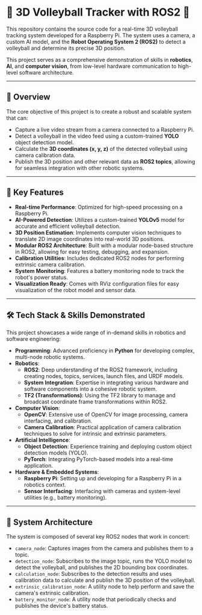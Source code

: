 # 🏐 3D Volleyball Tracker with ROS2 🤖

This repository contains the source code for a real-time 3D volleyball tracking system developed for a Raspberry Pi. The system uses a camera, a custom AI model, and the **Robot Operating System 2 (ROS2)** to detect a volleyball and determine its precise 3D position.

This project serves as a comprehensive demonstration of skills in **robotics**, **AI**, and **computer vision**, from low-level hardware communication to high-level software architecture.

---

## 🌟 Overview

The core objective of this project is to create a robust and scalable system that can:

-   Capture a live video stream from a camera connected to a Raspberry Pi.
-   Detect a volleyball in the video feed using a custom-trained **YOLO** object detection model.
-   Calculate the **3D coordinates (x, y, z)** of the detected volleyball using camera calibration data.
-   Publish the 3D position and other relevant data as **ROS2 topics**, allowing for seamless integration with other robotic systems.

---

## 🚀 Key Features

-   **Real-time Performance**: Optimized for high-speed processing on a Raspberry Pi.
-   **AI-Powered Detection**: Utilizes a custom-trained **YOLOv5** model for accurate and efficient volleyball detection.
-   **3D Position Estimation**: Implements computer vision techniques to translate 2D image coordinates into real-world 3D positions.
-   **Modular ROS2 Architecture**: Built with a modular node-based structure in ROS2, allowing for easy testing, debugging, and expansion.
-   **Calibration Utilities**: Includes dedicated ROS2 nodes for performing extrinsic camera calibration.
-   **System Monitoring**: Features a battery monitoring node to track the robot's power status.
-   **Visualization Ready**: Comes with RViz configuration files for easy visualization of the robot model and sensor data.

---

## 🛠️ Tech Stack & Skills Demonstrated

This project showcases a wide range of in-demand skills in robotics and software engineering:

-   **Programming**: Advanced proficiency in **Python** for developing complex, multi-node robotic systems.
-   **Robotics**:
    -   **ROS2**: Deep understanding of the ROS2 framework, including creating nodes, topics, services, launch files, and URDF models.
    -   **System Integration**: Expertise in integrating various hardware and software components into a cohesive robotic system.
    -   **TF2 (Transformations)**: Using the TF2 library to manage and broadcast coordinate frame transformations within ROS2.
-   **Computer Vision**:
    -   **OpenCV**: Extensive use of OpenCV for image processing, camera interfacing, and calibration.
    -   **Camera Calibration**: Practical application of camera calibration techniques to solve for intrinsic and extrinsic parameters.
-   **Artificial Intelligence**:
    -   **Object Detection**: Experience training and deploying custom object detection models (YOLO).
    -   **PyTorch**: Integrating PyTorch-based models into a real-time application.
-   **Hardware & Embedded Systems**:
    -   **Raspberry Pi**: Setting up and developing for a Raspberry Pi in a robotics context.
    -   **Sensor Interfacing**: Interfacing with cameras and system-level utilities (e.g., battery monitoring).

---

## 🔧 System Architecture

The system is composed of several key ROS2 nodes that work in concert:

-   `camera_node`: Captures images from the camera and publishes them to a topic.
-   `detection_node`: Subscribes to the image topic, runs the YOLO model to detect the volleyball, and publishes the 2D bounding box coordinates.
-   `calculation_node`: Subscribes to the detection results and uses calibration data to calculate and publish the 3D position of the volleyball.
-   `extrinsic_calibration_node`: A utility node to help perform and save the camera's extrinsic calibration.
-   `battery_monitor_node`: A utility node that periodically checks and publishes the device's battery status.
